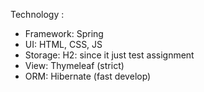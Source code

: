 Technology :
- Framework: Spring
- UI: HTML, CSS, JS
- Storage: H2: since it just test assignment
- View: Thymeleaf (strict)
- ORM: Hibernate (fast develop)
